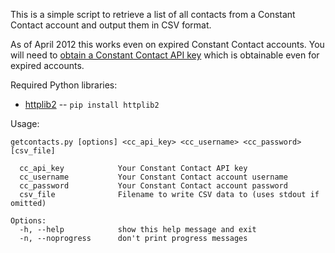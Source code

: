 This is a simple script to retrieve a list of all contacts from a Constant Contact account and output them in CSV format.

As of April 2012 this works even on expired Constant Contact accounts. You will need to [obtain a Constant Contact API key](http://community.constantcontact.com/t5/Documentation/API-Keys/ba-p/25015) which is obtainable even for expired accounts.

Required Python libraries:

* [httplib2](http://code.google.com/p/httplib2/) -- `pip install httplib2`

Usage:

    getcontacts.py [options] <cc_api_key> <cc_username> <cc_password> [csv_file]

      cc_api_key            Your Constant Contact API key
      cc_username           Your Constant Contact account username
      cc_password           Your Constant Contact account password
      csv_file              Filename to write CSV data to (uses stdout if omitted)

    Options:
      -h, --help            show this help message and exit
      -n, --noprogress      don't print progress messages
